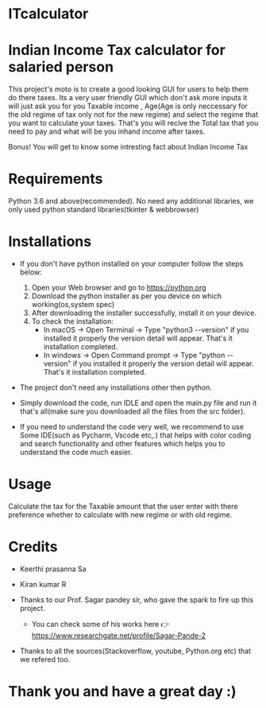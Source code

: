 # ITcalculator

Indian Income Tax calculator for salaried person
================================================

This project's moto is to create a good looking GUI for users to help them do there taxes. Its a very user friendly GUI which don't ask more inputs it will just
ask you for you Taxable income , Age(Age is only neccessary for the old regime of tax only not for the new regime) and select the regime that you want to calculate
your taxes. That's you will recive the Total tax that you need to pay and what will be you inhand income after taxes.

Bonus! You will get to know some intresting fact about Indian Income Tax

Requirements
============

Python 3.6 and above(recommended).
No need any additional libraries, we only used python standard libraries(tkinter & webbrowser)

Installations
=============

* If you don't have python installed on your computer follow the steps below:
   1. Open your Web browser and go to https://python.org
   2. Download the python installer as per you device on which working(os,system spec)
   3. After downloading the installer successfully, install it on your device.
   4. To check the installation:
      * In macOS -> Open Terminal -> Type "python3 --version" if you installed it properly the version detail will appear. That's it installation completed.
      * In windows -> Open Command prompt -> Type "python --version" if you installed it properly the version detail will appear. That's it installation completed.

* The project don't need any installations other then python. 
* Simply download the code, run IDLE and open the main.py file and run it that's all(make sure you downloaded all the files from the src folder). 
* If you need to understand the code very well, we recommend to use Some IDE(such as Pycharm, Vscode etc,.) that helps with color coding and search functionality and other features which helps you to understand the code much easier.

Usage
=====

Calculate the tax for the Taxable amount that the user enter with there preference whether to calculate with new regime or with old regime.

Credits
=======

* Keerthi prasanna Sa 
* Kiran kumar R

* Thanks to our Prof. Sagar pandey sir, who gave the spark to fire up this project. 
   * You can check some of his works here 👉 https://www.researchgate.net/profile/Sagar-Pande-2
* Thanks to all the sources(Stackoverflow, youtube, Python.org etc) that we refered too.

Thank you and have a great day :)
=================================





